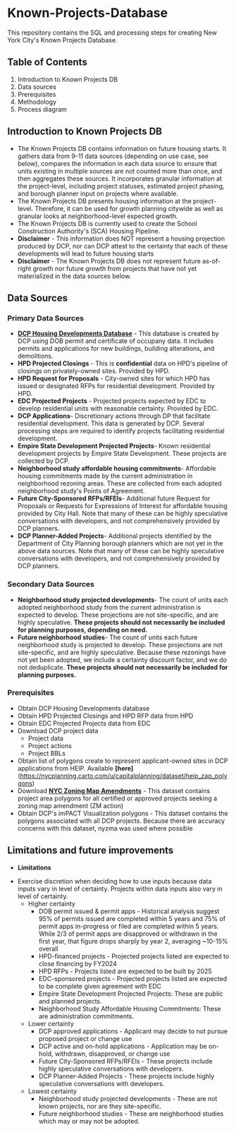 # Known-Projects-Database

This repository contains the SQL and processing steps for creating New York City's Known Projects Database.

## Table of Contents
1. Introduction to Known Projects DB
2. Data sources
3. Prerequisites
4. Methodology
5. Process diagram

## Introduction to Known Projects DB
- The Known Projects DB contains information on future housing starts. It gathers data from 9-11 data sources (depending on use case, see below), compares the information in each data source to ensure that units existing in multiple sources are not counted more than once, and then aggregates these sources. It incorporates granular information at the project-level, including project statuses, estimated project phasing, and borough planner input on projects where available.
- The Known Projects DB presents housing information at the project-level. Therefore, it can be used for growth planning citywide as well as granular looks at neighborhood-level expected growth.
- The Known Projects DB is currently used to create the School Construction Authority's (SCA) Housing Pipeline.
- **Disclaimer** - This information does NOT represent a housing projection produced by DCP, nor can DCP attest to the certainty that each of these developments will lead to future housing starts
- **Disclaimer** - The Known Projects DB does not represent future as-of-right growth nor future growth from projects that have not yet materialized in the data sources below.

## Data Sources
### Primary Data Sources
- **[DCP Housing Developments Database](https://github.com/NYCPlanning/db-developments)** - This database is created by DCP using DOB permit and certificate of occupany data. It includes permits and applications for new buildings, building alterations, and demolitions.
- **HPD Projected Closings** - This is **confidential** data on HPD's pipeline of closings on privately-owned sites. Provided by HPD.
- **HPD Request for Proposals** - City-owned sites for which HPD has issued or designated RFPs for residential development. Provided by HPD.
- **EDC Projected Projects** - Projected projects expected by EDC to develop residential units with reasonable certainty. Provided by EDC.
- **DCP Applications**- Discretionary actions through DP that facilitate residential development. This data is generated by DCP. Several processing steps are required to identify projects facilitating residential development.
- **Empire State Development Projected Projects**- Known residential development projects by Empire State Development. These projects are collected by DCP.
- **Neighborhood study affordable housing commitments**- Affordable housing commitments made by the current administration in neighborhood rezoning areas. These are collected from each adopted neighborhood study's Points of Agreement.
- **Future City-Sponsored RFPs/RFEIs**- Additional future Request for Proposals or Requests for Expressions of Interest for affordable housing provided by City Hall. Note that many of these can be highly speculative conversations with developers, and not comprehensively provided by DCP planners.
- **DCP Planner-Added Projects**- Additional projects identified by the Department of City Planning borough planners which are not yet in the above data sources. Note that many of these can be highly speculative conversations with developers, and not comprehensively provided by DCP planners.
### Secondary Data Sources
- **Neighborhood study projected developments**- The count of units each adopted neighborhood study from the current administration is expected to develop. These projections are not site-specific, and are highly speculative. **These projects should not necessarily be included for planning purposes, depending on need.**
- **Future neighborhood studies**- The count of units each future neighborhood study is projected to develop. These projections are not site-specific, and are highly speculative. Because these rezonings have not yet been adopted, we include a certainty discount factor, and we do not deduplicate. **These projects should not necessarily be included for planning purposes.**

### Prerequisites
- Obtain DCP Housing Developments database
- Obtain HPD Projected Closings and HPD RFP data from HPD
- Obtain EDC Projected Projects data from EDC
- Download DCP project data
  * Project data
  * Project actions
  * Project BBLs
- Obtain list of polygons create to represent applicant-owned sites in DCP applications from HEIP. Available **[here]**(https://nycplanning.carto.com/u/capitalplanning/dataset/heip_zap_polygons)
- Download **[NYC Zoning Map Amendments](https://www1.nyc.gov/site/planning/data-maps/open-data/dwn-gis-zoning.page)** - This dataset contains project area polygons for all certified or approved projects seeking a zoning map amendment (ZM action)
- Obtain DCP's imPACT Visualization polygons - This dataset contains the polygons associated with all DCP projects. Because there are accuracy concerns with this dataset, nyzma was used where possible

## Limitations and future improvements
- **Limitations**
 *  Exercise discretion when deciding how to use inputs because data inputs vary in level of certainty. Projects within data inputs also   vary in level of certainty.
    - Higher certainty
      - DOB permit issued & permit apps - Historical analysis suggest 95% of permits issued are completed within 5 years and 75% of permit    apps in-progress or filed are completed within 5 years. While 2/3 of permit apps are disapproved or withdrawn in the first year, that figure drops sharply by year 2, averaging ~10-15% overall
      - HPD-financed projects - Projected projects listed are expected to close financing by FY2024
      - HPD RFPs - Projects listed are expected to be built by 2025
      - EDC-sponsored projects - Projected projects listed are expected to be complete given agreement with EDC
      - Empire State Development Projected Projects: These are public and planned projects.
      - Neighborhood Study Affordable Housing Commitments: These are administration commitments.
    - Lower certainty
      - DCP approved applications - Applicant may decide to not pursue proposed project or change use
      - DCP active and on-hold applications - Application may be on-hold, withdrawn, disapproved, or change use
      - Future City-Sponsored RFPs/RFEIs - These projects include highly speculative conversations with developers.
      - DCP Planner-Added Projects - These projects include highly speculative conversations with developers.
    - Lowest certainty
      - Neighborhood study projected developments - These are not known projects, nor are they site-specific.
      - Future neighborhood studies - These are neighborhood studies which may or may not be adopted.
      
      
